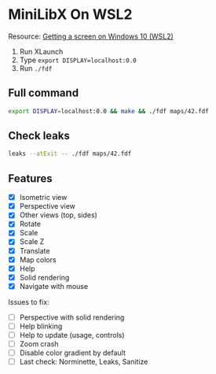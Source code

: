 # MiniLibX On WSL2

Resource: [Getting a screen on Windows 10 (WSL2)](https://harm-smits.github.io/42docs/libs/minilibx/getting_started.html#getting-a-screen-on-windows-10-wsl2)

1. Run XLaunch
2. Type `export DISPLAY=localhost:0.0`
3. Run `./fdf`

## Full command

```bash
export DISPLAY=localhost:0.0 && make && ./fdf maps/42.fdf
```

## Check leaks

```bash
leaks --atExit -- ./fdf maps/42.fdf
```

## Features

- [x] Isometric view
- [x] Perspective view
- [x] Other views (top, sides)
- [x] Rotate
- [x] Scale
- [x] Scale Z
- [x] Translate
- [x] Map colors
- [x] Help
- [x] Solid rendering
- [x] Navigate with mouse

Issues to fix:

- [ ] Perspective with solid rendering
- [ ] Help blinking
- [ ] Help to update (usage, controls)
- [ ] Zoom crash
- [ ] Disable color gradient by default
- [ ] Last check: Norminette, Leaks, Sanitize
